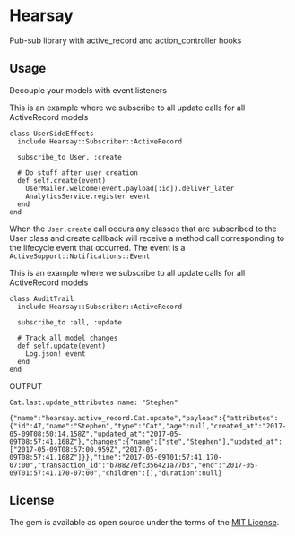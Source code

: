 # Hearsay
Pub-sub library with active_record and action_controller hooks

## Usage

Decouple your models with event listeners


This is an example where we subscribe to all update calls for all ActiveRecord models
```
class UserSideEffects
  include Hearsay::Subscriber::ActiveRecord

  subscribe_to User, :create

  # Do stuff after user creation
  def self.create(event)
    UserMailer.welcome(event.payload[:id]).deliver_later
    AnalyticsService.register event
  end
end
```

When the `User.create` call occurs any classes that are subscribed to the User class and create callback will receive a method call corresponding to the lifecycle event that occurred.
The event is a `ActiveSupport::Notifications::Event`

This is an example where we subscribe to all update calls for all ActiveRecord models
```
class AuditTrail
  include Hearsay::Subscriber::ActiveRecord

  subscribe_to :all, :update

  # Track all model changes
  def self.update(event)
    Log.json! event
  end
end
```

OUTPUT
```
Cat.last.update_attributes name: "Stephen"

{"name":"hearsay.active_record.Cat.update","payload":{"attributes":{"id":47,"name":"Stephen","type":"Cat","age":null,"created_at":"2017-05-09T08:50:14.158Z","updated_at":"2017-05-09T08:57:41.168Z"},"changes":{"name":["ste","Stephen"],"updated_at":["2017-05-09T08:57:00.959Z","2017-05-09T08:57:41.168Z"]}},"time":"2017-05-09T01:57:41.170-07:00","transaction_id":"b78827efc356421a77b3","end":"2017-05-09T01:57:41.170-07:00","children":[],"duration":null}
```

## License
The gem is available as open source under the terms of the [MIT License](http://opensource.org/licenses/MIT).
